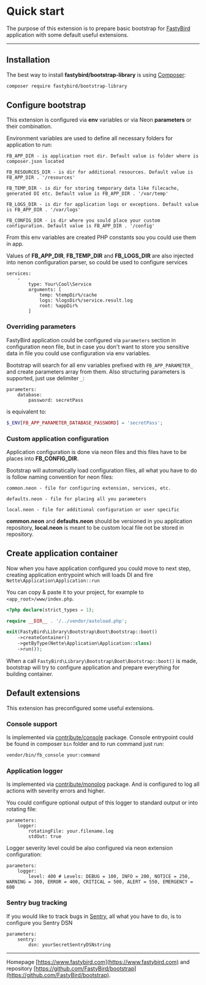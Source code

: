 # Quick start

The purpose of this extension is to prepare basic bootstrap for [FastyBird](https://www.fastybird.com) application with some default useful extensions.

***

## Installation

The best way to install **fastybird/bootstrap-library** is using [Composer](http://getcomposer.org/):

```sh
composer require fastybird/bootstrap-library
```

## Configure bootstrap

This extension is configured via **env** variables or via Neon **parameters** or their combination.

Environment variables are used to define all necessary folders for application to run:

```
FB_APP_DIR - is application root dir. Default value is folder where is composer.json located

FB_RESOURCES_DIR - is dir for additional resources. Default value is FB_APP_DIR . '/resources'

FB_TEMP_DIR - is dir for storing temporary data like filecache, generated DI etc. Default value is FB_APP_DIR . '/var/temp'

FB_LOGS_DIR - is dir for application logs or exceptions. Default value is FB_APP_DIR . '/var/logs'

FB_CONFIG_DIR - is dir where you sould place your custom configuration. Default value is FB_APP_DIR . '/config' 
```

From this env variables are created PHP constants sou you could use them in app.

Values of **FB_APP_DIR**, **FB_TEMP_DIR** and **FB_LOGS_DIR** are also injected into nenon configuration parser, so
could be used to configure services

```neon
services: 
    -
        type: Your\Cool\Service
        arguments: [
            temp: %tempDir%/cache
            logs: %logsDir%/service.result.log
            root: %appDir%
        ]
```

### Overriding parameters

FastyBird application could be configured via `parameters` section in configuration neon file, but in case you don't want to
store you sensitive data in file you could use configuration via env variables.

Bootstrap will search for all env variables prefixed with `FB_APP_PARAMETER_` and create parameters array from them.
Also structuring parameters is supported, just use delimiter `_`:

```nenon
parameters:
    database:
        password: secretPass
```

is equivalent to:

```php
$_ENV[FB_APP_PARAMETER_DATABASE_PASSWORD] = 'secretPass';
```

### Custom application configuration

Application configuration is done via neon files and this files have to be places into **FB_CONFIG_DIR**.

Bootstrap will automatically load configuration files, all what you have to do is follow naming convention for neon
files:

```
common.neon - file for configuring extension, services, etc.

defaults.neon - file for placing all you parameters

local.neon - file for additional configuration or user specific
```

**common.neon** and **defaults.neon** should be versioned in you application repository, **local.neon** is meant to be
custom local file not be stored in repository.

## Create application container

Now when you have application configured you could move to next step, creating application entrypoint which will
loads DI and fire `Nette\Application\Application::run`

You can copy & paste it to your project, for example to `<app_root>/www/index.php`.

```php
<?php declare(strict_types = 1);

require __DIR__ . '/../vendor/autoload.php';

exit(FastyBird\Library\Bootstrap\Boot\Bootstrap::boot()
    ->createContainer()
    ->getByType(Nette\Application\Application::class)
    ->run());
```

When a call `FastyBird\Library\Bootstrap\Boot\Bootstrap::boot()` is made, bootstrap will try to configure application and
prepare everything for building container.

## Default extensions

This extension has preconfigured some useful extensions.

### Console support

Is implemented via [contribute/console](https://github.com/contributte/console) package. Console entrypoint could be
found in composer `bin` folder and to run command just run:

```sh
vendor/bin/fb_console your:command
```

### Application logger

Is implemented via [contribute/monolog](https://github.com/contributte/monolog) package. And is configured to log all
actions with severity errors and higher.

You could configure optional output of this logger to standard output or into rotating file:

```neon
parameters:
    logger:
        rotatingFile: your.filename.log
        stdOut: true
```

Logger severity level could be also configured via neon extension configuration:

```neon
parameters:
    logger:
        level: 400 # Levels: DEBUG = 100, INFO = 200, NOTICE = 250, WARNING = 300, ERROR = 400, CRITICAL = 500, ALERT = 550, EMERGENCY = 600
```

### Sentry bug tracking

If you would like to track bugs in [Sentry](https://sentry.io/), all what you have to do, is to configure you Sentry
DSN

```neon
parameters:
    sentry:
        dsn: yourSecretSentryDSNstring
```

***
Homepage [https://www.fastybird.com](https://www.fastybird.com) and
repository [https://github.com/FastyBird/bootstrap](https://github.com/FastyBird/bootstrap).
